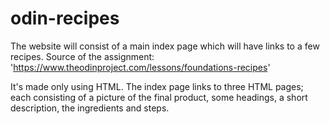 # odin-recipes
The website will consist of a main index page which will have links to a few recipes.
Source of the assignment: 'https://www.theodinproject.com/lessons/foundations-recipes'

It's made only using HTML. The index page links to three HTML pages; each consisting of
a picture of the final product, some headings, a short description, the ingredients and
steps.
